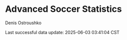 # Advanced Soccer Statistics
Denis Ostroushko

<!-- gfm -->

Last successful data update: 2025-06-03 03:41:04 CST
